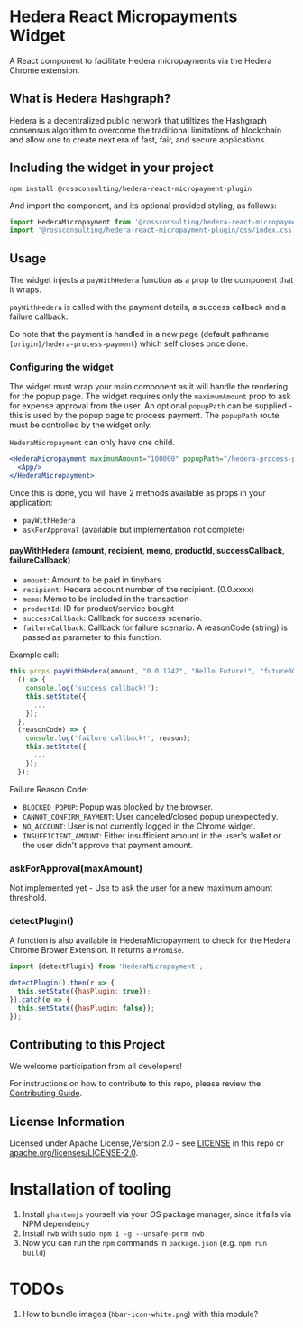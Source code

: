 # Hedera React Micropayments Widget

A React component to facilitate Hedera micropayments via the Hedera Chrome extension.

## What is Hedera Hashgraph?
Hedera is a decentralized public network that utiltizes the Hashgraph consensus algorithm to overcome the traditional limitations of blockchain and allow one to create next era of fast, fair, and secure applications.

## Including the widget in your project

```
npm install @rossconsulting/hedera-react-micropayment-plugin
```

And import the component, and its optional provided styling, as follows:

```jsx
import HederaMicropayment from '@rossconsulting/hedera-react-micropayment-plugin'
import '@rossconsulting/hedera-react-micropayment-plugin/css/index.css'
```

## Usage

The widget injects a `payWithHedera` function as a prop to the component that it wraps. 

`payWithHedera` is called with the payment details, a success callback and a failure callback. 

Do note that the payment is handled in a new page (default pathname `[origin]/hedera-process-payment`) which self closes once done.

### Configuring the widget

The widget must wrap your main component as it will handle the rendering for the popup page. The widget requires only the `maximumAmount` prop to ask for expense approval from the user. An optional `popupPath` can be supplied  - this is used by the popup page to process payment. The `popupPath` route must be controlled by the widget only.

`HederaMicropayment` can only have one child.

```jsx
<HederaMicropayment maximumAmount="100000" popupPath="/hedera-process-payment">
  <App/>
</HederaMicropayment>
```

Once this is done, you will have 2 methods available as props in your application:
-   `payWithHedera`
-   `askForApproval` (available but implementation not complete)


#### payWithHedera (amount, recipient, memo, productId, successCallback, failureCallback)

- `amount`: Amount to be paid in tinybars
- `recipient`: Hedera account number of the recipient. (0.0.xxxx)
- `memo`: Memo to be included in the transaction
- `productId`: ID for product/service bought
- `successCallback`: Callback for success scenario.
- `failureCallback`: Callback for failure scenario. A reasonCode (string) is passed as parameter to this function.

Example call:

```jsx
this.props.payWithHedera(amount, "0.0.1742", "Hello Future!", "future007",
  () => {
    console.log('success callback!');
    this.setState({
      ...
    });
  },
  (reasonCode) => {
    console.log('failure callback!', reason);
    this.setState({
      ...
    });
  });
```

Failure Reason Code:
- `BLOCKED_POPUP`: Popup was blocked by the browser.
- `CANNOT_CONFIRM_PAYMENT`: User canceled/closed popup unexpectedly.
- `NO_ACCOUNT`: User is not currently logged in the Chrome widget.
- `INSUFFICIENT_AMOUNT`: Either insufficient amount in the user's wallet or the user didn't approve that payment amount.

### askForApproval(maxAmount)

Not implemented yet - Use to ask the user for a new maximum amount threshold.

### detectPlugin()

A function is also available in HederaMicropayment to check for the Hedera Chrome Brower Extension. It returns a `Promise`.

```jsx
import {detectPlugin} from 'HederaMicropayment';

detectPlugin().then(r => {
  this.setState({hasPlugin: true});
}).catch(e => {
  this.setState({hasPlugin: false});
});
```

## Contributing to this Project

We welcome participation from all developers!

For instructions on how to contribute to this repo, please review the [Contributing Guide](CONTRIBUTING.md).

## License Information

Licensed under Apache License,Version 2.0 – see [LICENSE](LICENSE) in this repo or [apache.org/licenses/LICENSE-2.0](http://www.apache.org/licenses/LICENSE-2.0).


# Installation of tooling

1. Install `phantomjs` yourself via your OS package manager, since it fails via NPM dependency
2. Install `nwb` with `sudo npm i -g --unsafe-perm nwb`
3. Now you can run the `npm` commands in `package.json` (e.g. `npm run build`)

# TODOs

1. How to bundle images (`hbar-icon-white.png`) with this module?